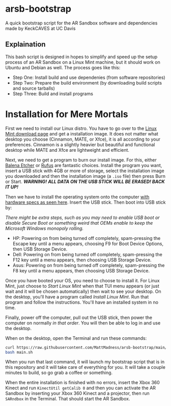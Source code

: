 # arsb-bootstrap
A quick bootstrap script for the AR Sandbox software and dependencies made by KeckCAVES at UC Davis

## Explaination
This bash script is designed in hopes to simplify and speed up the setup process of an AR Sandbox on a Linux Mint machine, but it should work on Ubuntu and Debian as well.
The process goes like this:

* Step One: Install build and use dependenies (from software repositories)
* Step Two: Prepare the build environment (by downloading build scripts and source tarballs)
* Step Three: Build and install programs

# Installation for Mere Mortals

First we need to install our Linux distro. You have to go over to the [Linux Mint download page](https://linuxmint.com/download.php) and get a installation image. It does not matter what desktop you choose (Cinnamon, MATE, or Xfce), it is all according to your preferences. Cinnamon is a slightly heavier but beautiful and functional desktop while MATE and Xfce are lightweight and efficient.

Next, we need to get a program to burn our install image. For this, either [Balena Etcher](https://www.balena.io/etcher/) or [Rufus](https://rufus.ie/) are fantastic choices. Install the program you want, insert a USB stick with 4GB or more of storage, select the installation image you downloaded and then the installation image (a `.iso` file) then press Burn or Start. ***WARNING! ALL DATA ON THE USB STICK WILL BE ERASED! BACK IT UP!***

Then we have to install the operating system onto the computer [with hardware specs as seen here](https://web.cs.ucdavis.edu/~okreylos/ResDev/SARndbox/index.html). Insert the USB stick. Then boot into USB stick by:

*There might be extra steps, such as you may need to enable USB boot or disable Secure Boot or something weird that OEMs enable to keep the Microsoft Windows monopoly rolling.*
* HP: Powering on from being turned off completely, spam-pressing the Escape key until a menu appears, choosing F9 for Boot Device Options, then USB Storage Device.
* Dell: Powering on from being turned off completely, spam-pressing the F12 key until a menu appears, then choosing USB Storage Device.
* Asus: Powering on from being turned off completely, spam-pressing the F8 key until a menu appears, then choosing USB Storage Device.

Once you have booted your OS, you need to choose to install it. For Linux Mint, just choose to *Start Linux Mint* when that TUI menu appears (or just wait and it will be chosen automatically) then wait to see your desktop. On the desktop, you'll have a program called *Install Linux Mint*. Run that program and follow the instructions. You'll have an installed system in no time.

Finally, power off the computer, pull out the USB stick, then power the computer on normally *in that order*. You will then be able to log in and use the desktop.

When on the desktop, open the Terminal and run these commands:

```bash
curl https://raw.githubusercontent.com/MattMadness/arsb-bootstrap/main/main.sh -o main.sh 
bash main.sh
```

When you run that last command, it will launch my bootstrap script that is in this repository and it will take care of everything for you. It will take a couple minutes to build, so go grab a coffee or something.

When the entire installation is finished with no errors, insert the Xbox 360 Kinect and run `KinectUtil getCalib 0` and then you can activate the AR Sandbox by inserting your Xbox 360 Kinect and a projector, then run `SARndbox` in the Terminal. That should start the AR Sandbox.
